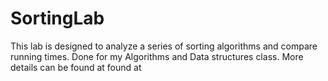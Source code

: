 # SortingLab
This lab is designed to analyze a series of sorting algorithms and compare running times. Done for my Algorithms and Data structures class. More details can be found at  found at 
